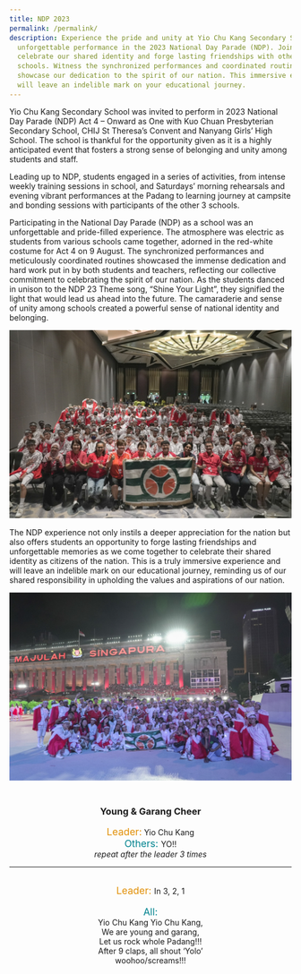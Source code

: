 ```yaml
---
title: NDP 2023
permalink: /permalink/
description: Experience the pride and unity at Yio Chu Kang Secondary School's
  unforgettable performance in the 2023 National Day Parade (NDP). Join us as we
  celebrate our shared identity and forge lasting friendships with other
  schools. Witness the synchronized performances and coordinated routines that
  showcase our dedication to the spirit of our nation. This immersive experience
  will leave an indelible mark on your educational journey.
---
```


Yio Chu Kang Secondary School was invited to perform in 2023 National Day Parade (NDP) Act 4 – Onward as One with Kuo Chuan Presbyterian Secondary School, CHIJ St Theresa’s Convent and Nanyang Girls’ High School. The school is thankful for the opportunity given as it is a highly anticipated event that fosters a strong sense of belonging and unity among students and staff. 

Leading up to NDP, students engaged in a series of activities, from intense weekly training sessions in school, and Saturdays’ morning rehearsals and evening vibrant performances at the Padang to learning journey at campsite and bonding sessions with participants of the other 3 schools. 

Participating in the National Day Parade (NDP) as a school was an unforgettable and pride-filled experience. The atmosphere was electric as students from various schools came together, adorned in the red-white costume for Act 4 on 9 August. The synchronized performances and meticulously coordinated routines showcased the immense dedication and hard work put in by both students and teachers, reflecting our collective commitment to celebrating the spirit of our nation. As the students danced in unison to the NDP 23 Theme song, “Shine Your Light”, they signified the light that would lead us ahead into the future. The camaraderie and sense of unity among schools created a powerful sense of national identity and belonging.

![Group photo of students and teachers participating in NDP 2023 seated in a ballroom](/images/yckss_at_ndp_2023_02.jpeg)

The NDP experience not only instils a deeper appreciation for the nation but also offers students an opportunity to forge lasting friendships and unforgettable memories as we come together to celebrate their shared identity as citizens of the nation. This is a truly immersive experience and will leave an indelible mark on our educational journey, reminding us of our shared responsibility in upholding the values and aspirations of our nation.  

![Group photo of students and teachers on the stage after the NDP 2023](/images/yckss_at_ndp_2023_01.jpeg)
	


     
<div style="margin-top: 3em" class="card sgds">
        <div style="text-align: center" class="card-body">
           <h3 class="card-title">Young &amp; Garang Cheer</h3>
					<p class="card-text"><span style="color: #e18f05; font-size: 1.25em">Leader:</span> Yio Chu Kang<br>
						<span style="color: #00838f; font-size: 1.25em">Others: </span>YO!!<br>
						<i>repeat after the leader 3 times</i><br>
						</p><hr><br>
						<span style="color: #e18f05; font-size: 1.25em">Leader: </span>In 3, 2, 1<br><br>
	<span style="color: #00838f; font-size: 1.25em">All: </span><br>Yio Chu Kang Yio Chu Kang,<br>
We are young and garang,<br>
Let us rock whole Padang!!!<br>
After 9 claps, all shout ‘Yolo’<br>
woohoo/screams!!!<br>
           <p></p>           
        </div>
</div>
